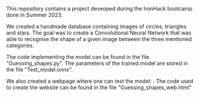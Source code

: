 This repository contains a project deveoped during the IronHack bootcamp done in Summer 2023.

We created a handmade database containing images of circles, triangles and stars. The goal was to create a Convolutional Neural Network
that was able to recognise the shape of a given image between the three mentioned categories.

The code implementing the model can be found in the file "Guessing_shapes.py". The parameters of the trained model are stored in the file
"Test_model.onnx".

We also created a webpage where one can test the model: . The code used to create the website can be found in the file 
"Guessing_shapes_web.html"
